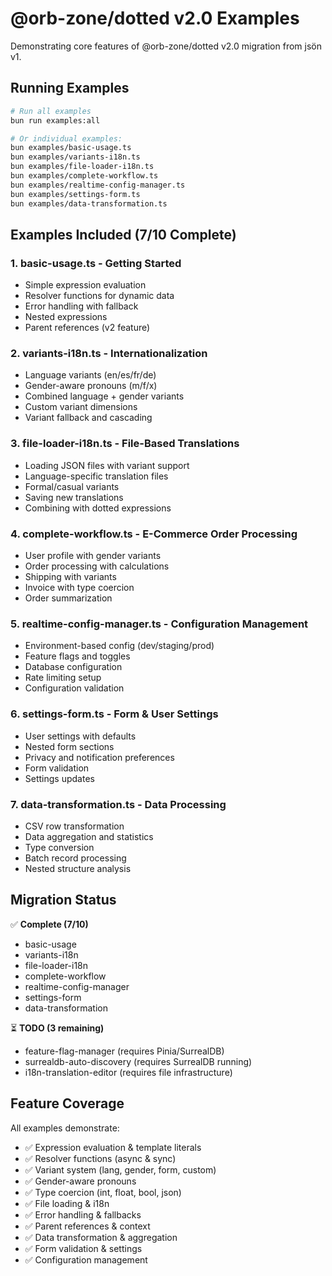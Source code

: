 # @orb-zone/dotted v2.0 Examples

Demonstrating core features of @orb-zone/dotted v2.0 migration from jsön v1.

## Running Examples

```bash
# Run all examples
bun run examples:all

# Or individual examples:
bun examples/basic-usage.ts
bun examples/variants-i18n.ts
bun examples/file-loader-i18n.ts
bun examples/complete-workflow.ts
bun examples/realtime-config-manager.ts
bun examples/settings-form.ts
bun examples/data-transformation.ts
```

## Examples Included (7/10 Complete)

### 1. **basic-usage.ts** - Getting Started
- Simple expression evaluation
- Resolver functions for dynamic data
- Error handling with fallback
- Nested expressions
- Parent references (v2 feature)

### 2. **variants-i18n.ts** - Internationalization
- Language variants (en/es/fr/de)
- Gender-aware pronouns (m/f/x)
- Combined language + gender variants
- Custom variant dimensions
- Variant fallback and cascading

### 3. **file-loader-i18n.ts** - File-Based Translations
- Loading JSON files with variant support
- Language-specific translation files
- Formal/casual variants
- Saving new translations
- Combining with dotted expressions

### 4. **complete-workflow.ts** - E-Commerce Order Processing
- User profile with gender variants
- Order processing with calculations
- Shipping with variants
- Invoice with type coercion
- Order summarization

### 5. **realtime-config-manager.ts** - Configuration Management
- Environment-based config (dev/staging/prod)
- Feature flags and toggles
- Database configuration
- Rate limiting setup
- Configuration validation

### 6. **settings-form.ts** - Form & User Settings
- User settings with defaults
- Nested form sections
- Privacy and notification preferences
- Form validation
- Settings updates

### 7. **data-transformation.ts** - Data Processing
- CSV row transformation
- Data aggregation and statistics
- Type conversion
- Batch record processing
- Nested structure analysis

## Migration Status

✅ **Complete (7/10)**
- basic-usage
- variants-i18n
- file-loader-i18n
- complete-workflow
- realtime-config-manager
- settings-form
- data-transformation

⏳ **TODO (3 remaining)**
- feature-flag-manager (requires Pinia/SurrealDB)
- surrealdb-auto-discovery (requires SurrealDB running)
- i18n-translation-editor (requires file infrastructure)

## Feature Coverage

All examples demonstrate:
- ✅ Expression evaluation & template literals
- ✅ Resolver functions (async & sync)
- ✅ Variant system (lang, gender, form, custom)
- ✅ Gender-aware pronouns
- ✅ Type coercion (int, float, bool, json)
- ✅ File loading & i18n
- ✅ Error handling & fallbacks
- ✅ Parent references & context
- ✅ Data transformation & aggregation
- ✅ Form validation & settings
- ✅ Configuration management
